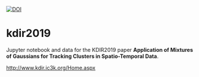 [![DOI](https://zenodo.org/badge/194850637.svg)](https://zenodo.org/badge/latestdoi/194850637)
# kdir2019

Jupyter notebook and data for the KDIR2019 paper **Application of Mixtures of Gaussians for Tracking Clusters in Spatio-Temporal Data**.

http://www.kdir.ic3k.org/Home.aspx
